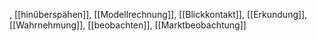 , [[hinüberspähen]], [[Modellrechnung]], [[Blickkontakt]], [[Erkundung]], [[Wahrnehmung]], [[beobachten]], [[Marktbeobachtung]]